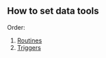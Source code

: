 ## How to set data tools

Order:
1. [Routines](https://github.com/Alexxx180/Prosperity/tree/sql/DML/Objects/Routines)
2. [Triggers](https://github.com/Alexxx180/Prosperity/tree/sql/DML/Objects/Triggers)

